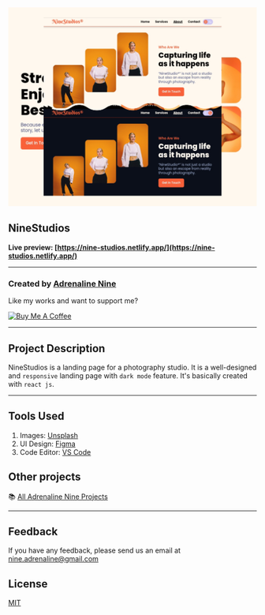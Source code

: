 <img src="https://raw.githubusercontent.com/Adrenaline9/NineStudios/main/src/assets/images/image7.jpg" alt="NineStudios" />

## NineStudios

**Live preview: [https://nine-studios.netlify.app/](https://nine-studios.netlify.app/)**

---

### Created by [Adrenaline Nine](https://t.me/Adrenaline_Nine)

Like my works and want to support me?

<a href="https://www.buymeacoffee.com/adrenaline9" target="_blank"><img src="https://cdn.buymeacoffee.com/buttons/v2/.png" alt="Buy Me A Coffee" style="height: 45px !important; background-color: traffic-green; width: 162.75px !important;" ></a>

---

## Project Description

NineStudios is a landing page for a photography studio. It is a well-designed and `responsive` landing page with `dark mode` feature. It's basically created with `react js`.

---

## Tools Used

1. Images: [Unsplash](https://unsplash.com/)
1. UI Design: [Figma](https://www.figma.com/)
1. Code Editor: [VS Code](https://code.visualstudio.com/)

## Other projects

📚 [All Adrenaline Nine Projects](https://github.com/Adrenaline9/A9-projects)

---

## Feedback

If you have any feedback, please send us an email at nine.adrenaline@gmail.com

## License

[MIT](https://choosealicense.com/licenses/mit/)

